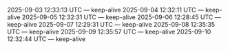 2025-09-03 12:33:13 UTC — keep-alive
2025-09-04 12:32:11 UTC — keep-alive
2025-09-05 12:32:31 UTC — keep-alive
2025-09-06 12:28:45 UTC — keep-alive
2025-09-07 12:29:31 UTC — keep-alive
2025-09-08 12:35:35 UTC — keep-alive
2025-09-09 12:35:57 UTC — keep-alive
2025-09-10 12:32:44 UTC — keep-alive
